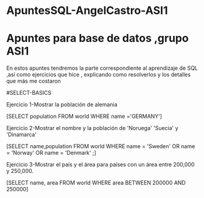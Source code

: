 # ApuntesSQL-AngelCastro-ASI1
# Apuntes para base de datos ,grupo ASI1
En estos apuntes tendremos la parte correspondiente al aprendizaje de SQL ,así como ejercicios que hice , explicando como resolverlos y los detalles que más me costaron

#SELECT-BASICS

Ejercicio 1-Mostrar la población de alemania

[SELECT population
FROM world
WHERE name ='GERMANY']

Ejercicio 2-Mostrar el nombre y la población de 'Noruega' 'Suecia' y 'Dinamarca'

[SELECT name,population
FROM world
WHERE name = 'Sweden'
OR name = 'Norway'
OR name = 'Denmark' ;]

Ejercicio 3-Mostrar el país y el área para países con un área entre 200,000 y 250,000.

[SELECT name, area FROM world
  WHERE area BETWEEN 200000 AND 250000]
  
